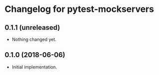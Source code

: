 Changelog for pytest-mockservers
================================

0.1.1 (unreleased)
------------------

- Nothing changed yet.


0.1.0 (2018-06-06)
------------------

- Initial implementation.
